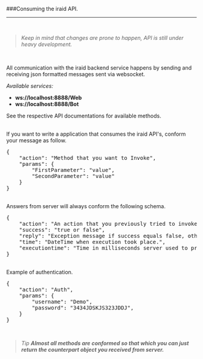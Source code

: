 ###Consuming the iraid API.

---

<br>

> *Keep in mind that changes are prone to happen, API is still under heavy development.*

<br>


All communication with the iraid backend service happens by sending and receiving json formatted messages sent via websocket.

*Available services:*  

 * **ws://localhost:8888/Web**  
 * **ws://localhost:8888/Bot**

See the respective API documentations for available methods.

<br>  
If you want to write a application that consumes the iraid API's, conform your message as follow.

<pre>
{
    "action": "Method that you want to Invoke",
    "params": {
        "FirstParameter": "value",
        "SecondParameter": "value"
    }
}
</pre>

<br>  
Answers from server will always conform the following schema.

<pre>
{
    "action": "An action that you previously tried to invoke, existant or not.",
    "success": "true or false",
    "reply": "Exception message if success equals false, otherwise a json formatted message with the methods corrosponding return type.",
    "time": "DateTime when execution took place.",
    "executiontime": "Time in milliseconds server used to process your request."
}
</pre>

<br>  
Example of authentication.

<pre>
{
    "action": "Auth",
    "params": {
        "username": "Demo",
        "password": "3434JDSKJS323JDDJ",
    }
}
</pre>


<br>  

> *Tip **Almost all methods are conformed so that which you can just return the counterpart object you received from server.***